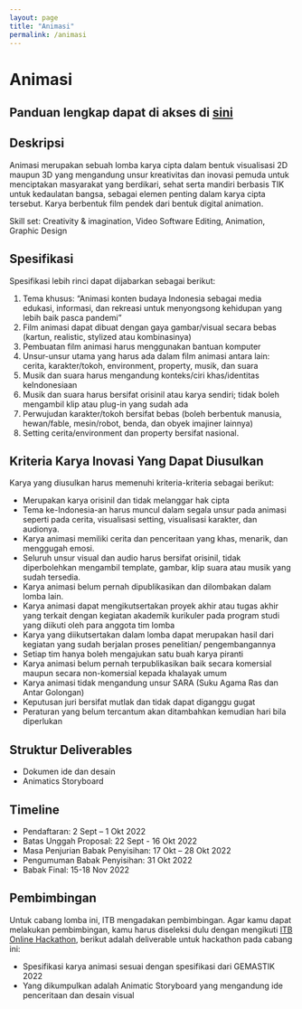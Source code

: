 ```yaml
---
layout: page
title: "Animasi"
permalink: /animasi
---
```


# Animasi

## Panduan lengkap dapat di akses di [sini](https://pusatprestasinasional.kemdikbud.go.id/pengumuman/dikti/pengumuman-pagelaran-mahasiswa-nasional-bidang-teknologi-informasi-dan-komunikasi-tahun-2022-2022-dikti)

## Deskripsi

Animasi merupakan sebuah lomba karya cipta dalam bentuk visualisasi 2D maupun 3D yang mengandung unsur kreativitas dan inovasi pemuda untuk menciptakan masyarakat yang berdikari, sehat serta mandiri berbasis TIK untuk kedaulatan bangsa, sebagai elemen penting dalam karya cipta tersebut.
Karya berbentuk film pendek dari bentuk digital animation.

Skill set: Creativity & imagination, Video Software Editing, Animation, Graphic Design

## Spesifikasi

Spesifikasi lebih rinci dapat dijabarkan sebagai berikut:

1. Tema khusus: “Animasi konten budaya Indonesia sebagai media edukasi, informasi, dan rekreasi untuk menyongsong kehidupan yang lebih baik pasca pandemi”
2. Film animasi dapat dibuat dengan gaya gambar/visual secara bebas (kartun, realistic, stylized atau kombinasinya)
3. Pembuatan film animasi harus menggunakan bantuan komputer
4. Unsur-unsur utama yang harus ada dalam film animasi antara lain: cerita, karakter/tokoh, environment, property, musik, dan suara
5. Musik dan suara harus mengandung konteks/ciri khas/identitas keIndonesiaan
6. Musik dan suara harus bersifat orisinil atau karya sendiri; tidak boleh mengambil klip atau plug-in yang sudah ada
7. Perwujudan karakter/tokoh bersifat bebas (boleh berbentuk manusia, hewan/fable, mesin/robot, benda, dan obyek imajiner lainnya)
8. Setting cerita/environment dan property bersifat nasional.

## Kriteria Karya Inovasi Yang Dapat Diusulkan

Karya yang diusulkan harus memenuhi kriteria-kriteria sebagai berikut:

- Merupakan karya orisinil dan tidak melanggar hak cipta
- Tema ke-Indonesia-an harus muncul dalam segala unsur pada animasi seperti pada cerita, visualisasi setting, visualisasi karakter, dan audionya.
- Karya animasi memiliki cerita dan penceritaan yang khas, menarik, dan menggugah emosi.
- Seluruh unsur visual dan audio harus bersifat orisinil, tidak diperbolehkan mengambil template, gambar, klip suara atau musik yang sudah tersedia.
- Karya animasi belum pernah dipublikasikan dan dilombakan dalam lomba lain.
- Karya animasi dapat mengikutsertakan proyek akhir atau tugas akhir yang terkait dengan kegiatan akademik kurikuler pada program studi yang diikuti oleh para anggota tim lomba
- Karya yang diikutsertakan dalam lomba dapat merupakan hasil dari kegiatan yang sudah berjalan proses penelitian/ pengembangannya
- Setiap tim hanya boleh mengajukan satu buah karya piranti
- Karya animasi belum pernah terpublikasikan baik secara komersial maupun secara non-komersial kepada khalayak umum
- Karya animasi tidak mengandung unsur SARA (Suku Agama Ras dan Antar Golongan)
- Keputusan juri bersifat mutlak dan tidak dapat diganggu gugat
- Peraturan yang belum tercantum akan ditambahkan kemudian hari bila diperlukan

## Struktur Deliverables

- Dokumen ide dan desain
- Animatics Storyboard

## Timeline

- Pendaftaran: 2 Sept – 1 Okt 2022
- Batas Unggah Proposal: 22 Sept - 16 Okt 2022
- Masa Penjurian Babak Penyisihan: 17 Okt – 28 Okt 2022
- Pengumuman Babak Penyisihan: 31 Okt 2022
- Babak Final: 15-18 Nov 2022

## Pembimbingan

Untuk cabang lomba ini, ITB mengadakan pembimbingan. Agar kamu dapat melakukan pembimbingan, kamu harus diseleksi dulu dengan mengikuti [ITB Online Hackathon](hackathon), berikut adalah deliverable untuk hackathon pada cabang ini:

- Spesifikasi karya animasi sesuai dengan spesifikasi dari GEMASTIK 2022
- Yang dikumpulkan adalah Animatic Storyboard yang mengandung ide penceritaan dan desain visual
